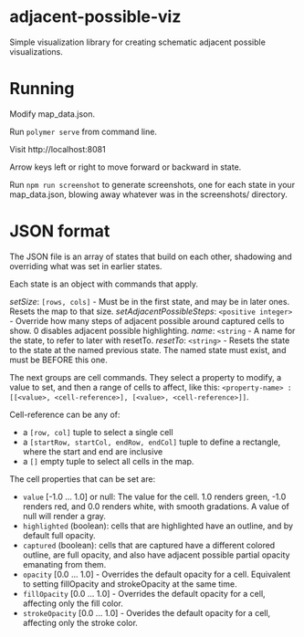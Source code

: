 # adjacent-possible-viz
Simple visualization library for creating schematic adjacent possible visualizations.

# Running

Modify map_data.json. 

Run `polymer serve` from command line.

Visit http://localhost:8081

Arrow keys left or right to move forward or backward in state.

Run `npm run screenshot` to generate screenshots, one for each state in your map_data.json, blowing away whatever was in the screenshots/ directory.

# JSON format

The JSON file is an array of states that build on each other, shadowing and overriding what was set in earlier states.

Each state is an object with commands that apply.

*setSize*: `[rows, cols]` - Must be in the first state, and may be in later ones. Resets the map to that size.
*setAdjacentPossibleSteps*: `<positive integer>` - Override how many steps of adjacent possible around captured cells to show. 0 disables adjacent possible highlighting.
*name*: `<string` - A name for the state, to refer to later with resetTo.
*resetTo*: `<string>` - Resets the state to the state at the named previous state. The named state must exist, and must be BEFORE this one.

The next groups are cell commands. They select a property to modify, a value to set, and then a range of cells to affect, like this:
`<property-name> : [[<value>, <cell-reference>], [<value>, <cell-reference>]]`.

Cell-reference can be any of:
* a `[row, col]` tuple to select a single cell
* a `[startRow, startCol, endRow, endCol]` tuple to define a rectangle, where the start and end are inclusive
* a `[]` empty tuple to select all cells in the map.

The cell properties that can be set are:
* `value` [-1.0 ... 1.0] or null: The value for the cell. 1.0 renders green, -1.0 renders red, and 0.0 renders white, with smooth gradations. A value of null will render a gray.
* `highlighted` (boolean): cells that are highlighted have an outline, and by default full opacity.
* `captured` (boolean): cells that are captured have a different colored outline, are full opacity, and also have adjacent possible partial opacity emanating from them.
* `opacity` [0.0 ... 1.0] - Overrides the default opacity for a cell. Equivalent to setting fillOpacity and strokeOpacity at the same time.
* `fillOpacity` [0.0 ... 1.0] - Overrides the default opacity for a cell, affecting only the fill color.
* `strokeOpacity` [0.0 ... 1.0] - Overides the default opacity for a cell, affecting only the stroke color. 